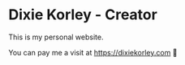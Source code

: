 # Dixie Korley - Creator

This is my personal website. 

You can pay me a visit at https://dixiekorley.com 🚀



